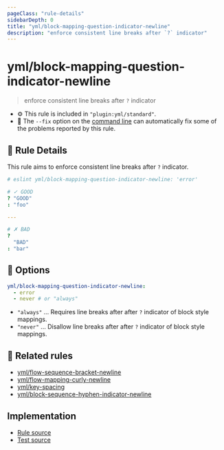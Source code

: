 ```yaml
---
pageClass: "rule-details"
sidebarDepth: 0
title: "yml/block-mapping-question-indicator-newline"
description: "enforce consistent line breaks after `?` indicator"
---
```

# yml/block-mapping-question-indicator-newline

> enforce consistent line breaks after `?` indicator

- :gear: This rule is included in `"plugin:yml/standard"`.
- :wrench: The `--fix` option on the [command line](https://eslint.org/docs/user-guide/command-line-interface#fixing-problems) can automatically fix some of the problems reported by this rule.

## :book: Rule Details

This rule aims to enforce consistent line breaks after `?` indicator.

<eslint-code-block fix>

<!-- eslint-skip -->

```yaml
# eslint yml/block-mapping-question-indicator-newline: 'error'

# ✓ GOOD
? "GOOD"
: "foo"

---

# ✗ BAD
?
  "BAD"
: "bar"
```

</eslint-code-block>

## :wrench: Options

```yaml
yml/block-mapping-question-indicator-newline:
  - error
  - never # or "always" 
```

- `"always"` ... Requires line breaks after after `?` indicator of block style mappings.
- `"never"` ... Disallow line breaks after after `?` indicator of block style mappings.

## :couple: Related rules

- [yml/flow-sequence-bracket-newline](./flow-sequence-bracket-newline.md)
- [yml/flow-mapping-curly-newline](./flow-mapping-curly-newline.md)
- [yml/key-spacing](./key-spacing.md)
- [yml/block-sequence-hyphen-indicator-newline](./block-sequence-hyphen-indicator-newline.md)

## Implementation

- [Rule source](https://github.com/ota-meshi/eslint-plugin-yml/blob/master/src/rules/block-mapping-question-indicator-newline.ts)
- [Test source](https://github.com/ota-meshi/eslint-plugin-yml/blob/master/tests/src/rules/block-mapping-question-indicator-newline.js)
